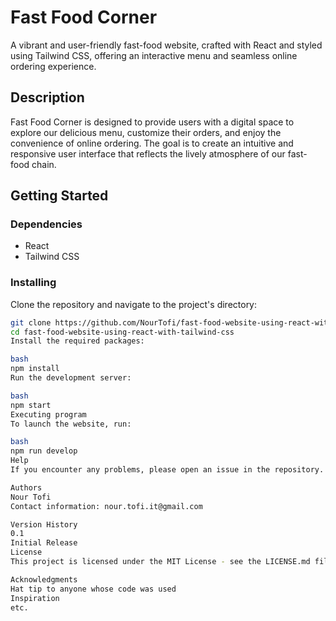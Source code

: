 # Fast Food Corner

A vibrant and user-friendly fast-food website, crafted with React and styled using Tailwind CSS, offering an interactive menu and seamless online ordering experience.

## Description

Fast Food Corner is designed to provide users with a digital space to explore our delicious menu, customize their orders, and enjoy the convenience of online ordering. The goal is to create an intuitive and responsive user interface that reflects the lively atmosphere of our fast-food chain.

## Getting Started

### Dependencies

- React
- Tailwind CSS

### Installing

Clone the repository and navigate to the project's directory:

```bash
git clone https://github.com/NourTofi/fast-food-website-using-react-with-tailwind-css.git
cd fast-food-website-using-react-with-tailwind-css
Install the required packages:

bash
npm install
Run the development server:

bash
npm start
Executing program
To launch the website, run:

bash
npm run develop
Help
If you encounter any problems, please open an issue in the repository.

Authors
Nour Tofi
Contact information: nour.tofi.it@gmail.com

Version History
0.1
Initial Release
License
This project is licensed under the MIT License - see the LICENSE.md file for details.

Acknowledgments
Hat tip to anyone whose code was used
Inspiration
etc.
